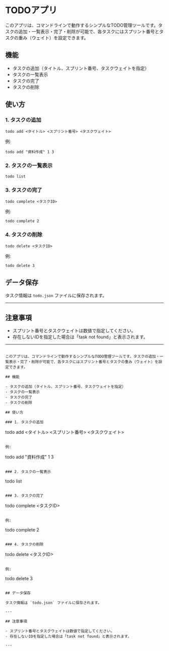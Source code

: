 # TODOアプリ

このアプリは、コマンドラインで動作するシンプルなTODO管理ツールです。タスクの追加・一覧表示・完了・削除が可能で、各タスクにはスプリント番号とタスクの重み（ウェイト）を設定できます。

## 機能

- タスクの追加（タイトル、スプリント番号、タスクウェイトを指定）
- タスクの一覧表示
- タスクの完了
- タスクの削除

## 使い方

### 1. タスクの追加

```
todo add <タイトル> <スプリント番号> <タスクウェイト>
```

例:
```
todo add "資料作成" 1 3
```

### 2. タスクの一覧表示

```
todo list
```

### 3. タスクの完了

```
todo complete <タスクID>
```

例:
```
todo complete 2
```

### 4. タスクの削除

```
todo delete <タスクID>
```

例:
```
todo delete 3
```

## データ保存

タスク情報は `todo.json` ファイルに保存されます。

---

## 注意事項

- スプリント番号とタスクウェイトは数値で指定してください。
- 存在しないIDを指定した場合は「task not found」と表示されます。

---
```# TODOアプリ

このアプリは、コマンドラインで動作するシンプルなTODO管理ツールです。タスクの追加・一覧表示・完了・削除が可能で、各タスクにはスプリント番号とタスクの重み（ウェイト）を設定できます。

## 機能

- タスクの追加（タイトル、スプリント番号、タスクウェイトを指定）
- タスクの一覧表示
- タスクの完了
- タスクの削除

## 使い方

### 1. タスクの追加

```
todo add <タイトル> <スプリント番号> <タスクウェイト>
```

例:
```
todo add "資料作成" 1 3
```

### 2. タスクの一覧表示

```
todo list
```

### 3. タスクの完了

```
todo complete <タスクID>
```

例:
```
todo complete 2
```

### 4. タスクの削除

```
todo delete <タスクID>
```

例:
```
todo delete 3
```

## データ保存

タスク情報は `todo.json` ファイルに保存されます。

---

## 注意事項

- スプリント番号とタスクウェイトは数値で指定してください。
- 存在しないIDを指定した場合は「task not found」と表示されます。

---